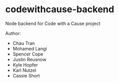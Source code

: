 # codewithcause-backend
Node backend for Code with a Cause project

Author:
- Chau Tran
- Mohamed Langi
- Spencer Cope
- Justin Reusnow
- Kyle Hopfer
- Karl Nutzel
- Cassie Short

